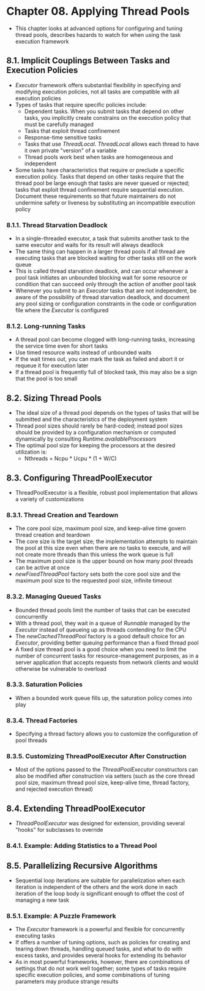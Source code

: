 # Chapter 08. Applying Thread Pools
* This chapter looks at advanced options for configuring and tuning thread pools, describes hazards to watch for when using the task execution framework

## 8.1. Implicit Couplings Between Tasks and Execution Policies
* *Executor* framework offers substantial flexibility in specifying and modifying execution policies, not all tasks are compatible with all execution policies
* Types of tasks that require specific policies include:
    * Dependent tasks. When you submit tasks that depend on other tasks, you implicitly create constrains on the execution policy that must be carefully managed
    * Tasks that exploit thread confinement
    * Response-time sensitive tasks
    * Tasks that use *ThreadLocal*. *ThreadLocal* allows each thread to have it own private "version" of a variable
    * Thread pools work best when tasks are homogeneous and independent
* Some tasks have characteristics that require or preclude a specific execution policy. Tasks that depend on other tasks require that the thread pool be large enough that tasks are never queued or rejected; tasks that exploit thread confinement require sequential execution. Document these requirements so that future maintainers do not undermine safety or liveness by substituting an incompatible execution policy

### 8.1.1. Thread Starvation Deadlock
* In a single-threaded executor, a task that submits another task to the same executor and waits for its result will always deadlock
* The same thing can happen in a larger thread pools if all thread are executing tasks that are blocked waiting for other tasks still on the work queue
* This is called thread starvation deadlock, and can occur whenever a pool task initiates an unbounded blocking wait for some resource or condition that can succeed only through the action of another pool task
* Whenever you submit to an *Executor* tasks that are not independent, be aware of the possibility of thread starvation deadlock, and document any pool sizing or configuration constraints in the code or configuration file where the *Executor* is configured

### 8.1.2. Long-running Tasks
* A thread pool can become clogged with long-running tasks, increasing the service time even for short tasks
* Use timed resource waits instead of unbounded waits
* If the wait times out, you can mark the task as failed and abort it or requeue it for execution later
* If a thread pool is frequently full of blocked task, this may also be a sign that the pool is too small

## 8.2. Sizing Thread Pools
* The ideal size of a thread pool depends on the types of tasks that will be submitted and the characteristics of the deployment system
* Thread pool sizes should rarely be hard-coded; instead pool sizes should be provided by a configuration mechanism or computed dynamically by consulting *Runtime.availableProcessors*
* The optimal pool size for keeping the processors at the desired utilization is:
    * Nthreads = Ncpu * Ucpu * (1 + W/C)
    
## 8.3. Configuring ThreadPoolExecutor
* ThreadPoolExecutor is a flexible, robust pool implementation that allows a variety of customizations

### 8.3.1. Thread Creation and Teardown
* The core pool size, maximum pool size, and keep-alive time govern thread creation and teardown
* The core size is the target size; the implementation attempts to maintain the pool at this size even when there are no tasks to execute, and will not create more threads than this unless the work queue is full
* The maximum pool size is the upper bound on how many pool threads can be active at once
* *newFixedThreadPool* factory sets both the core pool size and the maximum pool size to the requested pool size, infinite timeout

### 8.3.2. Managing Queued Tasks
* Bounded thread pools limit the number of tasks that can be executed concurrently
* With a thread pool, they wait in a queue of *Runnable* managed by the *Executor* instead of queueing up as threads contending for the CPU
* The *newCachedThreadPool* factory is a good default choice for an *Executor*, providing better queuing performance than a fixed thread pool
* A fixed size thread pool is a good choice when you need to limit the number of concurrent tasks for resource-management purposes, as in a server application that accepts requests from network clients and would otherwise be vulnerable to overload

### 8.3.3. Saturation Policies
* When a bounded work queue fills up, the saturation policy comes into play

### 8.3.4. Thread Factories
* Specifying a thread factory allows you to customize the configuration of pool threads

### 8.3.5. Customizing ThreadPoolExecutor After Construction
* Most of the options passed to the *ThreadPoolExecutor* constructors can also be modified after construction via setters (such as the core thread pool size, maximum thread pool size, keep-alive time, thread factory, and rejected execution thread)

## 8.4. Extending ThreadPoolExecutor
* *ThreadPoolExecutor* was designed for extension, providing several "hooks" for subclasses to override

### 8.4.1. Example: Adding Statistics to a Thread Pool

## 8.5. Parallelizing Recursive Algorithms
* Sequential loop iterations are suitable for parallelization when each iteration is independent of the others and the work done in each iteration of the loop body is significant enough to offset the cost of managing a new task

### 8.5.1. Example: A Puzzle Framework
* The *Executor* framework is a powerful and flexible for concurrently executing tasks
* If offers a number of tuning options, such as policies for creating and tearing down threads, handling queued tasks, and what to do with excess tasks, and provides several hooks for extending its behavior
* As in most powerful frameworks, however, there are combinations of settings that do not work well together; some types of tasks require specific execution policies, and some combinations of tuning parameters may produce strange results
